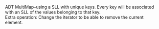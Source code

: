 ADT MultiMap–using a SLL with unique keys. Every key will be associated with an SLL of the values belonging to that key. <br>
Extra operation: Change the iterator to be able to remove the current element.
